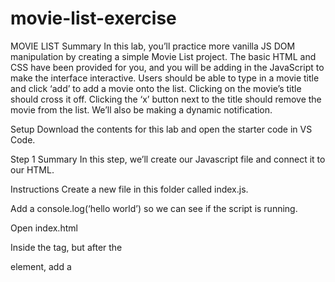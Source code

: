 # movie-list-exercise
MOVIE LIST
Summary
In this lab, you’ll practice more vanilla JS DOM manipulation by creating a simple Movie List project. The basic HTML and CSS have been provided for you, and you will be adding in the JavaScript to make the interface interactive. Users should be able to type in a movie title and click ‘add’ to add a movie onto the list. Clicking on the movie’s title should cross it off. Clicking the ‘x’ button next to the title should remove the movie from the list. We’ll also be making a dynamic notification.

Setup
Download the contents for this lab and open the starter code in VS Code.

Step 1
Summary
In this step, we’ll create our Javascript file and connect it to our HTML.

Instructions
Create a new file in this folder called index.js.

Add a console.log(‘hello world’) so we can see if the script is running.

Open index.html

Inside the <body> tag, but after the <main> element, add a <script> tag to bring in your index.js file using the src attribute.

Open index.html in your web browser. - You can right click on the file name in VSCode and select ‘Copy Path’ then paste that path in your browser or you can open it using live-server - Open the console (right click anywhere in your browser and click ‘inspect’ or ‘inspect element’, switch to the Console tab) and look for the hello world console log from your JavaScript file. If it doesn’t appear, check the file path in your <script> tag’s src attribute.

Step 2
Summary
In this step, we’ll start creating our JavaScript function for adding a movie to our list when the Add button is pressed. We’ll need to add the event listener, get the value from the input box, and create a new element in the list.

Instructions
In index.js, create a new function called addMovie that takes in an event as a parameter.

We are going to want to get and set the value of our input field in this function, so let’s select it now. Use querySelector to get the input, save it to a variable called inputField.

Let’s make the HTML for our movie list items. Create a new variable called movie, store a new li element in it using document.createElement, this will be the parent element of our movie’s title and the movie’s delete button.

Next create a new span element and save it to a variable called movieTitle. Set the textContent of movieTitle to be the value of inputField. This will write what the user typed out into our new span.

Now we’ll need to append the movieTitle span to our movie element. Use the appendChild method on movie, passing in movieTitle to attach the title to its parent.

Then, use querySelector to find the ul element that already exists in our HTML and use appendChild to attach the movie element we created to the list.

Finally, outside of your function, use querySelector to select the form element and then use addEventListener to listen for a submit event on the form element and run the addMovie function.

Save your files, run the project and give it a try – it doesn’t work the way we expected. Because our button is inside a form element, it has a default action that is also running and interfering with our code. To fix this, at the beginning of the addMovie function, add event.preventDefault()

For a more user-friendly experience, let’s clear the input field when the ‘Add’ button is clicked so it’s ready for another movie. To do this, set the value of inputField to an empty string at the bottom of the addMovie function.

Step 3
Summary
Now that we can add a movie list item, we need to be able to remove them as well. In this step, we’ll make some changes to our addMovie function so we have a way to remove movies. We’ll need to add a delete button to each movie list item and create an event listener for it.

Instructions
In the addMovie function, after appending the movieTitle to movie, use createElement to create a new button element and save it to a variable called deleteBtn.

Set the textContent of deleteBtn to be the letter X.

Use addEventListener to listen for a click event on the button and run the deleteMovie function. We will create that function later in this step.

Now that the button has been created, use the appendChild method to add deleteBtn onto the movie element.

Finally, outside of the addMovie function, create a new function called deleteMovie that takes in an event parameter. When we click the button, we want to remove the entire list item. Since the button is a child of the list item, we can use event.target.parentNode.remove() to remove the entire list item. JavaScript knows what the target of this event is (the specific delete button that’s clicked) and will only get rid of that one button’s parent (the movie list item that holds the title and button). You should now have a functioning delete button on each movie you add!

Step 4
Summary
Now that we can add and remove movies from our list, we can add to our app by allowing users to mark items as watched by clicking on a movie’s title. The CSS has already been set up to display list items differently if they have the checked class. We need to create a function that will toggle the checked class on any movie title.

Instructions
In index.js, create a new function called crossOffMovie that takes in an event as a parameter. - Later, we will need to add this as an event handler for every movie title span.

Call event.target.classList.toggle() passing in the checked class so that the class is added or removed if the title is clicked. (We want users to be able to “un-cross” movies off in case they did it by accident).

Finally, we need to add this function as an event handler for every movie title. In the addMovie function, after you set the textContent of the span element, use addEventListener to listen for a click event on the span and run the crossOffMovie function.

Step 5
Summary
Finally, let’s add in some functionality that will display messages to users to let them know what action took place. We’ll be selecting an existing, but blank, HTML element and adding some code to our deleteMovie and crossOffMovie functions.

Instructions
At the top of your JS file, select the HTML element with the message id using querySelector. Save it to a variable called message. Right now, it’s just an empty aside element. In the next steps, we’ll assign its textContent to send users different notifications.

In the deleteMovie function, add a line that assigns the textContent of message to be a string that says something like ‘Movie deleted!’ - You should now see this message pop up when you delete a movie. Test it out!

In the crossOffMovie function, we’re going to do something similar, but we want to have different messages based off of whether the movie was just checked off as ‘watched’ or if it was added back to the list. So let’s start by creating the structure for an if/else block. Put it below where you toggled the checked class in the crossOffMovie function.

The condition of your if statement should check if it’s true that the event.target.classList contains the checked class. - contains is a built-in method that can be used on classList, the structure for doing so is event.target.classList.contains(‘some-class-name’)

If it’s true, then change message’s textContent to be a string that says something like ‘Movie watched!’

Else, change message’s textContent to be a string that says something like ‘Movie added back!’

Test it all out!

Core Lab Completed!
You’ve completed the core lab! Push your code to GitHub and move on to the intermediate portion.

INTERMEDIATE INSTRUCTIONS
In this section, we are going to customize our notifications a bit. We’ll make it so they disappear after a set amount of time. And we’ll change the textContent to include the title of the movie that was affected.

Step 1
Summary
Let’s start by creating a function that we’ll be able to call from both deleteMovie and crossOffMovie that will hide the message after a set amount of time. By creating one function, we’ll save ourselves from writing the same code in both functions. This way, we only have to write it once and then we can call it in multiple places.

Instructions
Create a function called revealMessage. Inside the function, call setTimeout, passing in a callback function and a time in milliseconds. - The callback function should add the hide class to message, you can see what the hide class does in the CSS file - We want the callback function to run 1 second after setTimeout is invoked, so for the second argument, pass in the number 1000

At the bottom of the deleteMovie function, call revealMessage

Invoke revealMessage at the bottom of the crossOffMovie function

Test out your code – your notification message should disappear after the amount of milliseconds you prescribed. But it only works the first time! No new messages are showing up for subsequent actions. Let’s fix that.

At the top of the revealMessage function, remove the hide class from message – this will ensure that the message isn’t hidden when the function is first called.

Step 2
Summary
Now, you’ll change your message’s text in the crossOffMovie function so that it tells the user which movie they just crossed off or added back in.

Instructions
In the if block inside of the crossOffMovie function, change the message’s textContent to be a string that says something like ‘MOVIE watched!’ where MOVIE is the title of the movie they clicked on. You can access that title in the textContent property of event.target, and you can use concatenation or a template string.

In the else block, change the string in the same way so that it contains the title of the movie

Test it out!

Step 3
Summary
Last, we’ll add the movie title into the notifications message from deleteMovie.

Instructions
In the deleteMovie function, change the string you’re assigning to the message’s textContent to contain the deleted movie’s title. - This will be different than how we accessed the titles in the crossOffMovie function. Previously, we were accessing the textContent of the element that we clicked. But the deleteMovie function runs when the ‘X’ button is clicked. So the title is actually a sibling element of the button. You’ll need to explore the properties available on event.target.parentNode to get at that movie title text.

Wrapping Up
Submit to GitHub
Don’t forget to push your code to github.
